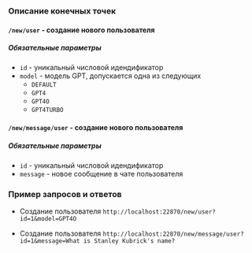 ### Описание конечных точек

#### `/new/user` - создание нового пользователя
##### Обязательные параметры
- `id` - уникальный числовой идендификатор
- `model` - модель GPT, допускается одна из следующих
  - `DEFAULT`
  - `GPT4`
  - `GPT4O`
  - `GPT4TURBO`

#### `/new/message/user` - создание нового пользователя
##### Обязательные параметры
- `id` - уникальный числовой идендификатор
- `message` - новое сообщение в чате пользователя


### Пример запросов и ответов

- Создание пользователя
`http://localhost:22870/new/user?id=1&model=GPT4O`

- Создание пользователя
`http://localhost:22870/new/message/user?id=1&message=What is Stanley Kubrick's name?`
